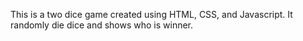 This is a two dice game created using HTML, CSS, and Javascript.
It randomly die dice and shows who is winner.
